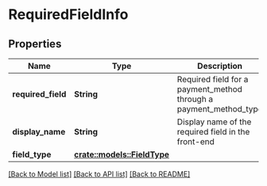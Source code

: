 # RequiredFieldInfo

## Properties

Name | Type | Description | Notes
------------ | ------------- | ------------- | -------------
**required_field** | **String** | Required field for a payment_method through a payment_method_type | 
**display_name** | **String** | Display name of the required field in the front-end | 
**field_type** | [**crate::models::FieldType**](FieldType.md) |  | 

[[Back to Model list]](../README.md#documentation-for-models) [[Back to API list]](../README.md#documentation-for-api-endpoints) [[Back to README]](../README.md)


